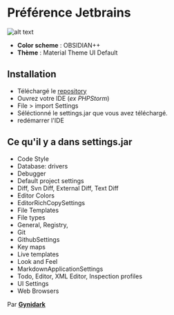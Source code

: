 # Préférence Jetbrains

![alt text](http://img15.hostingpics.net/pics/743078Sansfffff.png "Aperçu PHPStorm")

- **Color scheme** : OBSIDIAN++
- **Thème** : Material Theme UI Default

## Installation

- Téléchargé le [repository](https://github.com/Gynidark/JetbrainsPreference/archive/master.zip)
- Ouvrez votre IDE (*ex PHPStorm*)
- File > import Settings
- Séléctionné le settings.jar que vous avez téléchargé.
- redémarrer l'IDE

## Ce qu'il y a dans **settings.jar**

- Code Style
- Database: drivers
- Debugger
- Default project settings
- Diff, Svn Diff, External Diff, Text Diff
- Editor Colors
- EditorRichCopySettings
- File Templates
- File types
- General, Registry,
- Git
- GithubSettings
- Key maps
- Live templates
- Look and Feel
- MarkdownApplicationSettings
- Todo, Editor, XML Editor, Inspection profiles
- UI Settings
- Web Browsers

Par **[Gynidark](http://gynidark.github.io)**
